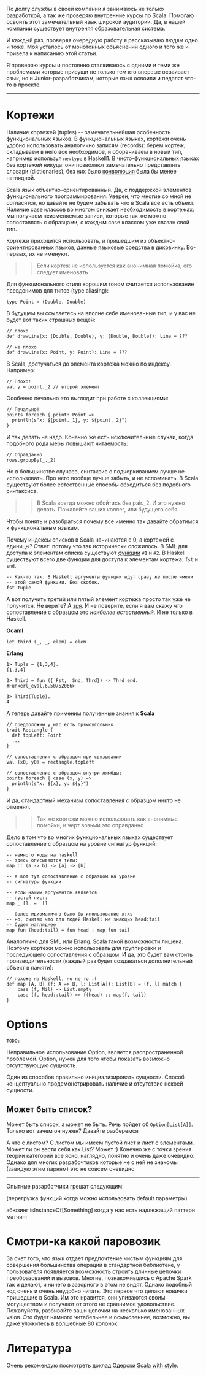 По долгу службы в своей компании я занимаюсь не только разработкой, а так же проверяю
внутренние курсы по Scala. Помогаю освоить этот замечательный язык широкой аудитории.
Да, в нашей компании существует внутреняя образовательная система.

И каждый раз, проверяя очередную работу я рассказываю людям одно и тоже. Моя усталось
от монотонных объяснений одного и того же и привела к написанию этой статьи.

Я проверяю курсы и постоянно сталкиваюсь с одними и теми же проблемами которые присущи
не только тем кто впервые осваивает язык, но и Junior-разработчикам, которые язык освоили
и педалят что-то в проекте.

---------------------------------------------------------------

# Кортежи
Наличие кортежей (tuples) -- замечательнейшая особенность функциональных языков.
В функциональных языках, кортежи очень удобно использовать аналогично записям
(records): берем кортеж, складываем в него все необходимое, и оборачиваем в
новый тип, например используя `newtype` в Haskell[1]. В чисто-функциональных
языках без кортежей никуда: они позволяют замечательно представлять словари
(dictionaries), без них было [конволюция](convolution) была бы менее наглядной.

Scala язык объектно-ориентированный. Да, с поддержкой элементов
функционального программирования. Уверен, что многие со мной не согласятся,
но давайте не будем забывать что в Scala все есть объект. Наличие case классов
во многом снижает необходимость в кортежах: мы получаем неизменяемые записи,
которые так же можно сопоставлять с образцами, с каждым case классом уже
связан свой тип.

Кортежи приходится использовать, и пришедшим из объектно-ориентированных языков,
данные языковые средства в диковинку. Во-первых, их не именуют.

>> Если кортеж не используется как анонимная помойка, его следует именовать

Для функционального стиля хорошим тоном считается использование псевдонимов
для типов (type aliasing):

    type Point = (Double, Double)

В будущем вы ссылаетесь на вполне себе именованные тип, и у вас не будет вот
таких страшных вещей:

    // плохо
    def drawLine(x: (Double, Double), y: (Double, Double)): Line = ???

    // не плохо
    def drawLine(x: Point, y: Point): Line = ???


В Scala, достучаться до элемента кортежа можно по индексу. Например:

    // Плохо!
    val y = point._2 // второй элемент

Особенно печально это выглядит при работе с коллекциями:

    // Печально!
    points foreach { point: Point =>
      println(s"x: ${point._1}, y: ${point._2}")
    }

И так делать не надо. Конечно же есть исключительные случаи, когда подобного
рода меры повышают читаемость:

    // Оправданно
    rows.groupBy(_._2)

Но в большинстве случаев, синтаксис с подчеркиванием лучше не использовать.
Про него вообще лучше забыть, и не вспоминать. В Scala существуют более
естественные способы обходиться без подобного синтаксиса.

>> В Scala всегда можно обойтись без pair._2. И это нужно делать. Пожалейте
>> ваших коллег, или будущего себя.

Чтобы понять и разобраться почему все именно так давайте обратимся к
функциональным языкам.

Почему индексы списков в Scala начинаются с 0, а кортежей с единицы? Ответ:
потому что так исторически сложилось. В SML для доступа к элементам списка
существуют [функции](tuples_in_sml) `#1` и `#2`.
В Haskell существуют всего две функции для доступа к элементам кортежа: `fst`
и `snd`.

    -- Как-то так. В Haskell аргументы функции идут сразу же после имени
    -- этой самой функции. Без скобок.
    fst tuple

А вот получить третий или пятый элемент кортежа просто так уже не
получится. Не верите? А [зря](tuples_in_haskell). И не поверите, если я вам
скажу что сопоставление с образцом это *наиболее естественный*. И не только в
Haskell.

**Ocaml**

    let third (_, _, elem) = elem

**Erlang**

    1> Tuple = {1,3,4}.
    {1,3,4}

    2> Third = fun ({_Fst, _Snd, Thrd}) -> Thrd end.
    #Fun<erl_eval.6.50752066>

    3> Third(Tuple).
    4

А теперь давайте применим полученные знания к **Scala**

    // предположим у нас есть прямоугольник
    trait Rectangle {
      def topLeft: Point
      ...
    }

    // сопоставления с образцом при связывании
    val (x0, y0) = rectangle.topLeft

    // сопоставление с образцом внутри лямбды:
    points foreach { case (x, y) =>
      println(s"x: ${x}, y: ${y}")
    }

И да, стандартный механизм сопоставления с образцом никто не отменял.

>> Так же кортежи можно использовать как анонимные помойки, и черт возьми
>> это оправданно

Дело в том что во многих функциональных языках существует сопоставление с
образцом на уровне сигнатур функций:

    -- немного кода на haskell
    -- здесь описываются типы:
    map :: (a -> b) -> [a] -> [b]

    -- а вот тут сопоставление с образцом на уровне
    -- сигнатуры функции

    -- если нашим аргументом является
    -- пустой лист:
    map _ []  =  []

    -- более идиоматично было бы ипользование x:xs
    -- но, считаю что для людей Haskell не знающих head:tail
    -- будет нагляднее
    map fun (head:tail) = fun head : map fun tail

Аналогично для SML или Erlang. Scala такой возможности лишена. Поэтому кортежи
можно использовать для группировки и последующего сопоставления с образцом.
И да, это будет вам стоить производительности (каждый раз будет создаваться
дополнительный объект в памяти):

    // похоже на Haskell, но не то :(
    def map [A, B] (f: A => B, l: List[A]): List[B] = (f, l) match {
        case (f, Nil) => List.empty
        case (f, head::tail) => f(head) :: map(f, tail)
    }


# Options

    TODO:

Неправильное использование Option, является распространенной проблемой. Option,
нужен для того чтобы показать возможно отсутствующую сущность.

Один из способов правильно инициализировать сущности.
Способ концептуально продемонстрировать наличие и отсутствие некоей сущности.


## Может быть список?
Может быть список, а может не быть. Речь пойдет об `Option[List[A]]`. Только
вот зачем он нужен? Давайте разберемся

А что с листом?
С листом мы имеем пустой лист и лист с элементами. Может ли он вести себя как
List? Может :) Конечно же с точки зрения теории категорий все ясно, наглядно,
понятно и очень даже очевидно. Однако для многих разрабочтиков которые не с
ней не знакомы (завидую этим парням) это не совсем очевидно

----


Опытные разарботчики грешат следующим:

(перегрузка функций когда можно использовать default параметры)

абюзинг isInstanceOf[Something] когда у нас есть надлежащий паттерн матчинг

# Смотри-ка какой паровозик
За счет того, что язык отдает предпочтение чистым функциям для совершения
большинства операций в стандартной библиотеке, у пользователя появляется
возможность строить длинные цепочки преобразований и вызовов. Многие,
познакомившись с Apache Spark так и делают, и ничего в зазорного в этом не
видят, Однако подобный код очень и очень неудобно читать. Это первое что
делают новички пришедшие в Scala. Им это нравится, они упиваются своим
могуществом и получают от этого не сравнимое удовольствие. Пожалуйста,
разбивайте ваши цепочки на несколько именованных valов. Это будет намного
читабельнее и осмысленнее, возможно, вы даже уложитесь в волшебные 80 колонок.




# Литература
Очень рекомендую посмотреть доклад Одерски [Scala with style](scala_with_style).


[1]: https://wiki.haskell.org/Newtype
[convolution]: https://en.wikipedia.org/wiki/Convolution_(computer_science)
[tuples_in_haskell]: http://stackoverflow.com/questions/15558278/how-to-get-nth-element-from-a-10-tuple-in-haskell
[tuples_in_sml]: http://www.cs.cornell.edu/courses/cs312/2004fa/lectures/lecture3.htm
[scala_with_style]: https://www.youtube.com/watch?v=kkTFx3-duc8
